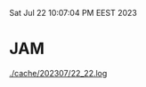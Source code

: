 Sat Jul 22 10:07:04 PM EEST 2023
# JAM
<a href='./cache/202307/22_22.log'>./cache/202307/22_22.log</a>
